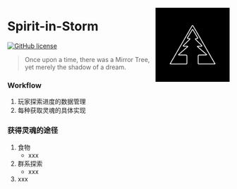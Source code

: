 <a title="MirrorTree Wiki" href="https://wiki.mirror.bearcabbage.top/"><img alt="MirrorTree logo" align="right" height="168" src="/logo.png" width="168"/></a>

# Spirit-in-Storm

[![GitHub license](https://img.shields.io/github/license/BaicaiBear/Spirit-in-Storm
)](https://img.shields.io/github/license/BaicaiBear/Spirit-in-Storm)

> Once upon a time, there was a Mirror Tree, yet merely the shadow of a dream.

### Workflow
1. 玩家探索进度的数据管理
2. 每种获取灵魂的具体实现

### 获得灵魂的途径
1. 食物
   - xxx
2. 群系探索
    - xxx
3. xxx

